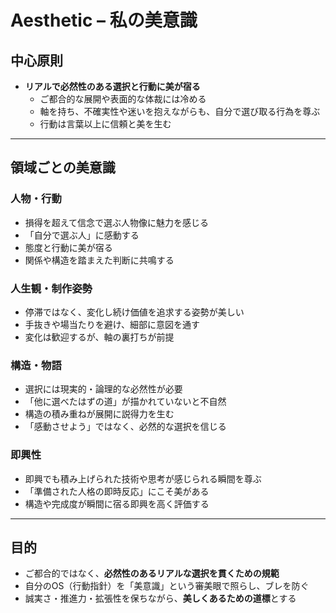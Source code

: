 # Aesthetic – 私の美意識

## 中心原則
- **リアルで必然性のある選択と行動に美が宿る**  
  - ご都合的な展開や表面的な体裁には冷める  
  - 軸を持ち、不確実性や迷いを抱えながらも、自分で選び取る行為を尊ぶ  
  - 行動は言葉以上に信頼と美を生む  

---

## 領域ごとの美意識

### 人物・行動
- 損得を超えて信念で選ぶ人物像に魅力を感じる  
- 「自分で選ぶ人」に感動する  
- 態度と行動に美が宿る  
- 関係や構造を踏まえた判断に共鳴する  

### 人生観・制作姿勢
- 停滞ではなく、変化し続け価値を追求する姿勢が美しい  
- 手抜きや場当たりを避け、細部に意図を通す  
- 変化は歓迎するが、軸の裏打ちが前提  

### 構造・物語
- 選択には現実的・論理的な必然性が必要  
- 「他に選べたはずの道」が描かれていないと不自然  
- 構造の積み重ねが展開に説得力を生む  
- 「感動させよう」ではなく、必然的な選択を信じる  

### 即興性
- 即興でも積み上げられた技術や思考が感じられる瞬間を尊ぶ  
- 「準備された人格の即時反応」にこそ美がある  
- 構造や完成度が瞬間に宿る即興を高く評価する  

---

## 目的
- ご都合的ではなく、**必然性のあるリアルな選択を貫くための規範**  
- 自分のOS（行動指針）を「美意識」という審美眼で照らし、ブレを防ぐ  
- 誠実さ・推進力・拡張性を保ちながら、**美しくあるための道標**とする  
